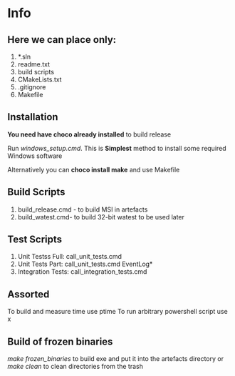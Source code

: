 # Info

## Here we can place only:
1. *.sln
2. readme.txt
3. build scripts
4. CMakeLists.txt 
5. .gitignore
6. Makefile

## Installation

**You need have choco already installed** to build release

Run *windows_setup.cmd*. This is **Simplest** method to install some required Windows software

Alternatively you can **choco install make** and use Makefile

## Build Scripts
1. build_release.cmd - to build MSI in artefacts
2. build_watest.cmd- to build 32-bit watest to be used later


## Test Scripts
1. Unit Testss Full: call_unit_tests.cmd
2. Unit Tests Part: call_unit_tests.cmd EventLog*
3. Integration Tests: call_integration_tests.cmd

## Assorted
To build and measure time use ptime
To run arbitrary powershell script use x

## Build of frozen binaries
*make frozen_binaries* to build exe and put it into  the artefacts directory
or
*make clean* to clean directories from the trash
